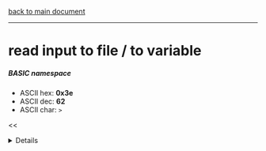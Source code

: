 [back to main document](../README.md)

---

# read input to file / to variable
##### BASIC namespace
- ASCII hex: __0x3e__
- ASCII dec: __62__
- ASCII char: `>`

<<<DETAILS>>>

---

<<<USAGE>>>

---

<<<EXAMPLELINKSECTION>>>

---

[back to main document](../README.md)

***PROJECT RATTISH `@` 2023***
